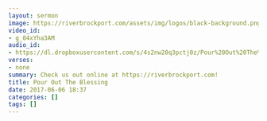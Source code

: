 ```yaml
---
layout: sermon
image: https://riverbrockport.com/assets/img/logos/black-background.png
video_id:
- g_04xYha3AM
audio_id:
- https://dl.dropboxusercontent.com/s/4s2nw20q3pctj0z/Pour%20Out%20The%20Blessing.mp3?dl=0
verses:
- none
summary: Check us out online at https://riverbrockport.com!
title: Pour Out The Blessing
date: 2017-06-06 18:37
categories: []
tags: []
---
```

